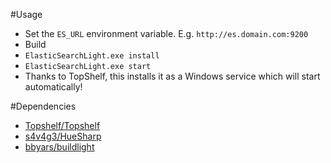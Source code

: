 #Usage

- Set the ```ES_URL``` environment variable. E.g. ```http://es.domain.com:9200```
- Build
- ``ElasticSearchLight.exe install`` 
- ``ElasticSearchLight.exe start`` 
- Thanks to TopShelf, this installs it as a Windows service which will start automatically!

#Dependencies

- [Topshelf/Topshelf](https://github.com/Topshelf/Topshelf)
- [s4v4g3/HueSharp](https://github.com/s4v4g3/HueSharp)
- [bbyars/buildlight](https://github.com/bbyars/buildlight)